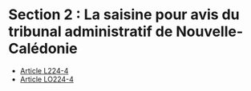 # Section 2 : La saisine pour avis du tribunal administratif de Nouvelle-Calédonie

- [Article L224-4](article-l224-4.md)
- [Article LO224-4](article-lo224-4.md)
